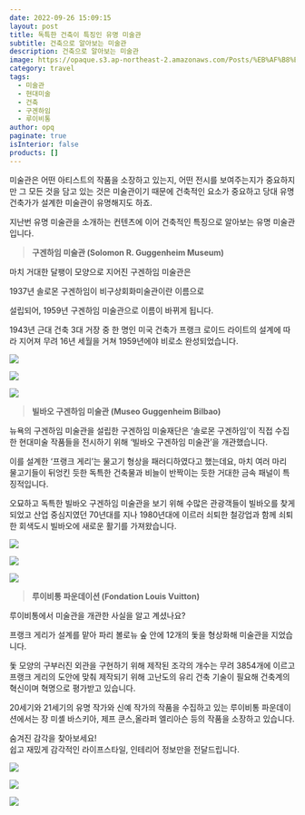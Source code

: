 ```yaml
---
date: 2022-09-26 15:09:15
layout: post
title: 독특한 건축이 특징인 유명 미술관
subtitle: 건축으로 알아보는 미술관
description: 건축으로 알아보는 미술관
image: https://opaque.s3.ap-northeast-2.amazonaws.com/Posts/%EB%AF%B8%EC%88%A0%EA%B4%80+02/%E1%84%80%E1%85%A5%E1%86%AB%E1%84%8E%E1%85%AE%E1%86%A8%E1%84%8B%E1%85%B3%E1%84%85%E1%85%A9%E1%84%8B%E1%85%A1%E1%86%AF%E1%84%8B%E1%85%A1%E1%84%87%E1%85%A9%E1%86%AB%E1%84%86%E1%85%B5%E1%84%89%E1%85%AE%E1%86%AF%E1%84%80%E1%85%AA%E1%86%AB-3.jpg
category: travel
tags:
  - 미술관
  - 현대미술
  - 건축
  - 구겐하임
  - 루이비통
author: opq
paginate: true
isInterior: false
products: []
---
```

미술관은 어떤 아티스트의 작품을 소장하고 있는지, 어떤 전시를 보여주는지가 중요하지만 그 모든 것을 담고 있는 것은 미술관이기 때문에 건축적인 요소가 중요하고 당대 유명 건축가가 설계한 미술관이 유명해지도 하죠.

지난번 유명 미술관을 소개하는 컨텐츠에 이어 건축적인 특징으로 알아보는 유명 미술관입니다.





> **구겐하임 미술관 (Solomon R. Guggenheim Museum)**



마치 거대한 달팽이 모양으로 지어진 구겐하임 미술관은

1937년 솔로몬 구겐하임이 비구상회화미술관이란 이름으로 

설립되어, 1959년 구겐하임 미술관으로 이름이 바뀌게 됩니다.

1943년 근대 건축 3대 거장 중 한 명인 미국 건축가 프랭크 로이드 라이트의 설계에 따라 지어져 무려 16년 세월을 거쳐 1959년에야 비로소 완성되었습니다.





![](https://opaque.s3.ap-northeast-2.amazonaws.com/Posts/%EB%AF%B8%EC%88%A0%EA%B4%80+02/%E1%84%80%E1%85%A5%E1%86%AB%E1%84%8E%E1%85%AE%E1%86%A8%E1%84%8B%E1%85%B3%E1%84%85%E1%85%A9%E1%84%8B%E1%85%A1%E1%86%AF%E1%84%8B%E1%85%A1%E1%84%87%E1%85%A9%E1%86%AB%E1%84%86%E1%85%B5%E1%84%89%E1%85%AE%E1%86%AF%E1%84%80%E1%85%AA%E1%86%AB-1.jpg)

![](https://opaque.s3.ap-northeast-2.amazonaws.com/Posts/%EB%AF%B8%EC%88%A0%EA%B4%80+02/%E1%84%80%E1%85%A5%E1%86%AB%E1%84%8E%E1%85%AE%E1%86%A8%E1%84%8B%E1%85%B3%E1%84%85%E1%85%A9%E1%84%8B%E1%85%A1%E1%86%AF%E1%84%8B%E1%85%A1%E1%84%87%E1%85%A9%E1%86%AB%E1%84%86%E1%85%B5%E1%84%89%E1%85%AE%E1%86%AF%E1%84%80%E1%85%AA%E1%86%AB-2.jpg)

![](https://opaque.s3.ap-northeast-2.amazonaws.com/Posts/%EB%AF%B8%EC%88%A0%EA%B4%80+02/%E1%84%80%E1%85%A5%E1%86%AB%E1%84%8E%E1%85%AE%E1%86%A8%E1%84%8B%E1%85%B3%E1%84%85%E1%85%A9%E1%84%8B%E1%85%A1%E1%86%AF%E1%84%8B%E1%85%A1%E1%84%87%E1%85%A9%E1%86%AB%E1%84%86%E1%85%B5%E1%84%89%E1%85%AE%E1%86%AF%E1%84%80%E1%85%AA%E1%86%AB-3.jpg)



> **빌바오 구겐하임 미술관 (Museo Guggenheim Bilbao)**



뉴욕의 구겐하임 미술관을 설립한 구겐하임 미술재단은 ‘솔로몬 구겐하임’이 직접 수집한 현대미술 작품들을 전시하기 위해 ‘빌바오 구겐하임 미술관’을 개관했습니다.

이를 설계한 ‘프랭크 게리’는 물고기 형상을 패러디하였다고 했는데요, 마치 여러 마리 물고기들이 뒤엉킨 듯한 독특한 건축물과 비늘이 반짝이는 듯한 거대한 금속 패널이 특징적입니다.

오묘하고 독특한 빌바오 구겐하임 미술관을 보기 위해 수많은 관광객들이 빌바오를 찾게 되었고 산업 중심지였던 70년대를 지나 1980년대에 이르러 쇠퇴한 철강업과 함께 쇠퇴한 회색도시 빌바오에 새로운 활기를 가져왔습니다.



![](https://opaque.s3.ap-northeast-2.amazonaws.com/Posts/%EB%AF%B8%EC%88%A0%EA%B4%80+02/%E1%84%80%E1%85%A5%E1%86%AB%E1%84%8E%E1%85%AE%E1%86%A8%E1%84%8B%E1%85%B3%E1%84%85%E1%85%A9%E1%84%8B%E1%85%A1%E1%86%AF%E1%84%8B%E1%85%A1%E1%84%87%E1%85%A9%E1%86%AB%E1%84%86%E1%85%B5%E1%84%89%E1%85%AE%E1%86%AF%E1%84%80%E1%85%AA%E1%86%AB-4.jpg)

![](https://opaque.s3.ap-northeast-2.amazonaws.com/Posts/%EB%AF%B8%EC%88%A0%EA%B4%80+02/%E1%84%80%E1%85%A5%E1%86%AB%E1%84%8E%E1%85%AE%E1%86%A8%E1%84%8B%E1%85%B3%E1%84%85%E1%85%A9%E1%84%8B%E1%85%A1%E1%86%AF%E1%84%8B%E1%85%A1%E1%84%87%E1%85%A9%E1%86%AB%E1%84%86%E1%85%B5%E1%84%89%E1%85%AE%E1%86%AF%E1%84%80%E1%85%AA%E1%86%AB-5.jpg)

![](https://opaque.s3.ap-northeast-2.amazonaws.com/Posts/%EB%AF%B8%EC%88%A0%EA%B4%80+02/%E1%84%80%E1%85%A5%E1%86%AB%E1%84%8E%E1%85%AE%E1%86%A8%E1%84%8B%E1%85%B3%E1%84%85%E1%85%A9%E1%84%8B%E1%85%A1%E1%86%AF%E1%84%8B%E1%85%A1%E1%84%87%E1%85%A9%E1%86%AB%E1%84%86%E1%85%B5%E1%84%89%E1%85%AE%E1%86%AF%E1%84%80%E1%85%AA%E1%86%AB-6.jpg)



> **루이비통 파운데이션 (Fondation Louis Vuitton)**



루이비통에서 미술관을 개관한 사실을 알고 계셨나요?

프랭크 게리가 설계를 맡아 파리 볼로뉴 숲 안에 12개의 돛을 형상화해 미술관을 지었습니다.

돛 모양의 구부러진 외관을 구현하기 위해 제작된 조각의 개수는 무려 3854개에 이르고 프랭크 게리의 도안에 맞춰 제작되기 위해 고난도의 유리 건축 기술이 필요해 건축계의 혁신이며 혁명으로 평가받고 있습니다.

20세기와 21세기의 유명 작가와 신예 작가의 작품을 수집하고 있는 루이비통 파운데이션에서는 장 미셸 바스키아, 제프 쿤스,올라퍼 엘리아슨 등의 작품을 소장하고 있습니다.



숨겨진 감각을 찾아보세요!\
쉽고 재밌게 감각적인 라이프스타일, 인테리어 정보만을 전달드립니다.



![](https://opaque.s3.ap-northeast-2.amazonaws.com/Posts/%EB%AF%B8%EC%88%A0%EA%B4%80+02/%E1%84%80%E1%85%A5%E1%86%AB%E1%84%8E%E1%85%AE%E1%86%A8%E1%84%8B%E1%85%B3%E1%84%85%E1%85%A9%E1%84%8B%E1%85%A1%E1%86%AF%E1%84%8B%E1%85%A1%E1%84%87%E1%85%A9%E1%86%AB%E1%84%86%E1%85%B5%E1%84%89%E1%85%AE%E1%86%AF%E1%84%80%E1%85%AA%E1%86%AB-7.jpeg)

![](https://opaque.s3.ap-northeast-2.amazonaws.com/Posts/%EB%AF%B8%EC%88%A0%EA%B4%80+02/%E1%84%80%E1%85%A5%E1%86%AB%E1%84%8E%E1%85%AE%E1%86%A8%E1%84%8B%E1%85%B3%E1%84%85%E1%85%A9%E1%84%8B%E1%85%A1%E1%86%AF%E1%84%8B%E1%85%A1%E1%84%87%E1%85%A9%E1%86%AB%E1%84%86%E1%85%B5%E1%84%89%E1%85%AE%E1%86%AF%E1%84%80%E1%85%AA%E1%86%AB-8.jpg)

![](https://opaque.s3.ap-northeast-2.amazonaws.com/Posts/%EB%AF%B8%EC%88%A0%EA%B4%80+02/%E1%84%80%E1%85%A5%E1%86%AB%E1%84%8E%E1%85%AE%E1%86%A8%E1%84%8B%E1%85%B3%E1%84%85%E1%85%A9%E1%84%8B%E1%85%A1%E1%86%AF%E1%84%8B%E1%85%A1%E1%84%87%E1%85%A9%E1%86%AB%E1%84%86%E1%85%B5%E1%84%89%E1%85%AE%E1%86%AF%E1%84%80%E1%85%AA%E1%86%AB-9.jpg)